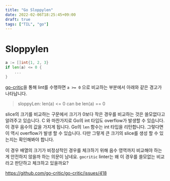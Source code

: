 ```yaml
---
title: "Go Sloppylen"
date: 2022-02-06T18:25:45+09:00
draft: true
tags: ["TIL", "go"]
---
```


# Sloppylen

```go
a := []int{1, 2, 3}
if len(a) <= 0 {
    ...
}
```

[go-critic](https://github.com/go-critic/go-critic)을 통해 lint를 수행하면 `a >= 0` 으로 비교하는 부분에서 아래와 같은 경고가 나타납니다.

> sloppyLen: len(a) <= 0 can be len(a) == 0

slice의 크기를 비교하는 구문에서 크기가 0보다 작은 경우를 비교하는 것은 쓸모없다고 알려주고 있습니다. C 와 마찬가지로 Go의 int 타입도 overflow가 발생할 수 있습니다. 이 경우 음수의 값을 가지게 됩니다. Go의 `len` 함수는 int 타입을 리턴합니다. 그렇다면 이 역시 overflow가 발생 할 수 있습니다. 다만 그렇게 큰 크기의 slice를 생성 할 수 있는지는 확인해봐야 합니다.

이 경우 배열의 크기가 비정상적인 경우를 체크하기 위해 음수 영역까지 비교해야 하는게 안전하지 않을까 하는 의문이 남네요. `gocritic` linter는 왜 이 경우를 쓸모없는 비교라고 판단하고 체크하고 있을까요?

https://github.com/go-critic/go-critic/issues/418
